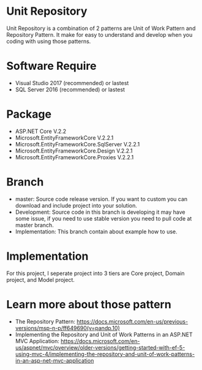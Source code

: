 # Unit Repository
Unit Repository is a combination of 2 patterns are Unit of Work Pattern and Repository Pattern.
It make for easy to understand and develop when you coding with using those patterns.

# Software Require
 - Visual Studio 2017 (recommended) or lastest
 - SQL Server 2016 (recommended) or lastest

# Package
 - ASP.NET Core V.2.2
 - Microsoft.EntityFrameworkCore V.2.2.1
 - Microsoft.EntityFrameworkCore.SqlServer V.2.2.1
 - Microsoft.EntityFrameworkCore.Design V.2.2.1
 - Microsoft.EntityFrameworkCore.Proxies V.2.2.1
 
# Branch
 - master: Source code release version. If you want to custom you can download and include project into your solution.
 - Development: Source code in this branch is developing it may have some issue, if you need to use stable version you need to pull code at master branch.
 - Implementation: This branch contain about example how to use.

# Implementation
For this project, I seperate project into 3 tiers are Core project, Domain project, and Model project.
 
 
# Learn more about those pattern
 - The Repository Pattern: https://docs.microsoft.com/en-us/previous-versions/msp-n-p/ff649690(v=pandp.10)
 - Implementing the Repository and Unit of Work Patterns in an ASP.NET MVC Application: https://docs.microsoft.com/en-us/aspnet/mvc/overview/older-versions/getting-started-with-ef-5-using-mvc-4/implementing-the-repository-and-unit-of-work-patterns-in-an-asp-net-mvc-application
 

